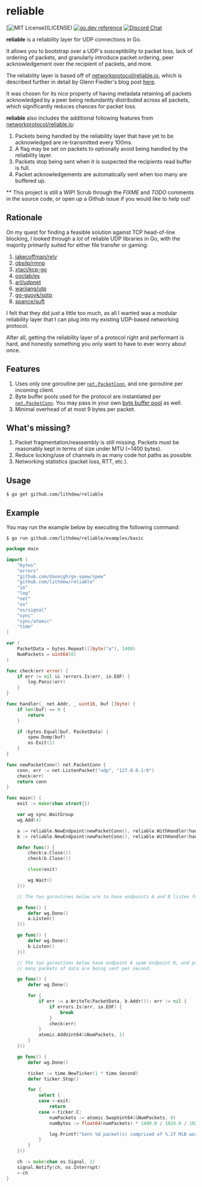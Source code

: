 # reliable

[![MIT License](https://img.shields.io/apm/l/atomic-design-ui.svg?)](LICENSE)
[![go.dev reference](https://img.shields.io/badge/go.dev-reference-007d9c?logo=go&logoColor=white&style=flat-square)](https://pkg.go.dev/github.com/lithdew/reliable)
[![Discord Chat](https://img.shields.io/discord/697002823123992617)](https://discord.gg/HZEbkeQ)

**reliable** is a reliability layer for UDP connections in Go.

It allows you to bootstrap over a UDP's susceptibility to packet loss, lack of ordering of packets, and granularly introduce packet ordering, peer acknowledgement over the recipient of packets, and more.

The reliability layer is based off of [networkprotocol/reliable.io](https://github.com/networkprotocol/reliable.io), which is described further in detail by Glenn Fiedler's blog post [here](https://gafferongames.com/post/reliable_ordered_messages/).

It was chosen for its nice property of having metadata retaining all packets acknowledged by a peer being redundantly distributed across all packets, which significantly reduces chances for packet loss.

**reliable** also includes the additional following features from [networkprotocol/reliable.io](https://github.com/networkprotocol/reliable.io):

1. Packets being handled by the reliability layer that have yet to be acknowledged are re-transmitted every 100ms.
2. A flag may be set on packets to optionally avoid being handled by the reliability layer.
3. Packets stop being sent when it is suspected the recipients read buffer is full.
4. Packet acknowledgements are automatically sent when too many are buffered up.

** This project is still a WIP! Scrub through the _FIXME_ and _TODO_ comments in the source code, or open up a Github issue if you would like to help out!

## Rationale

On my quest for finding a feasible solution against TCP head-of-line blocking, I looked through a _lot_ of reliable UDP libraries in Go, with the majority primarily suited for either file transfer or gaming:

1. [jakecoffman/rely](https://github.com/jakecoffman/rely)
2. [obsilp/rmnp](https://github.com/obsilp/rmnp)
3. [xtaci/kcp-go](https://github.com/xtaci/kcp-go)
4. [ooclab/es](https://github.com/ooclab/es/tree/master/proto/udp)
5. [arl/udpnet](https://github.com/arl/udpnet)
6. [warjiang/utp](https://github.com/warjiang/utp/tree/master/utp)
7. [go-guoyk/sptp](https://github.com/go-guoyk/sptp)
8. [spance/suft](https://github.com/spance/suft/)

I felt that they did _just_ a little too much, as all I wanted was a modular reliability layer that I can plug into my existing UDP-based networking protocol.

After all, getting the reliability layer of a protocol right and performant is hard, and honestly something you only want to have to ever worry about once.

## Features

1. Uses only one goroutine per [`net.PacketConn`](https://golang.org/pkg/net/#PacketConn), and one goroutine per incoming client.
2. Byte buffer pools used for the protocol are instantiated per [`net.PacketConn`](https://golang.org/pkg/net/#PacketConn). You may pass in your own [byte buffer pool](https://github.com/valyala/bytebufferpool) as well.
3. Minimal overhead of at most 9 bytes per packet.

## What's missing?

1. Packet fragmentation/reassembly is still missing. Packets must be reasonably kept in terms of size under MTU (~1400 bytes).
2. Reduce locking/use of channels in as many code hot paths as possible.
3. Networking statistics (packet loss, RTT, etc.).

## Usage

```
$ go get github.com/lithdew/reliable
```

## Example

You may run the example below by executing the following command:

```
$ go run github.com/lithdew/reliable/examples/basic
```

```go
package main

import (
	"bytes"
	"errors"
	"github.com/davecgh/go-spew/spew"
	"github.com/lithdew/reliable"
	"io"
	"log"
	"net"
	"os"
	"os/signal"
	"sync"
	"sync/atomic"
	"time"
)

var (
	PacketData = bytes.Repeat([]byte("a"), 1400)
	NumPackets = uint64(0)
)

func check(err error) {
	if err != nil && !errors.Is(err, io.EOF) {
		log.Panic(err)
	}
}

func handler(_ net.Addr, _ uint16, buf []byte) {
	if len(buf) == 0 {
		return
	}

	if !bytes.Equal(buf, PacketData) {
		spew.Dump(buf)
		os.Exit(1)
	}
}

func newPacketConn() net.PacketConn {
	conn, err := net.ListenPacket("udp", "127.0.0.1:0")
	check(err)
	return conn
}

func main() {
	exit := make(chan struct{})

	var wg sync.WaitGroup
	wg.Add(4)

	a := reliable.NewEndpoint(newPacketConn(), reliable.WithHandler(handler))
	b := reliable.NewEndpoint(newPacketConn(), reliable.WithHandler(handler))

	defer func() {
		check(a.Close())
		check(b.Close())

		close(exit)

		wg.Wait()
	}()

	// The two goroutines below are to have endpoints A and B listen for new peers.

	go func() {
		defer wg.Done()
		a.Listen()
	}()

	go func() {
		defer wg.Done()
		b.Listen()
	}()

	// The two goroutines below have endpoint A spam endpoint B, and print out how
	// many packets of data are being sent per second.

	go func() {
		defer wg.Done()

		for {
			if err := a.WriteTo(PacketData, b.Addr()); err != nil {
				if errors.Is(err, io.EOF) {
					break
				}
				check(err)
			}
			atomic.AddUint64(&NumPackets, 1)
		}
	}()

	go func() {
		defer wg.Done()

		ticker := time.NewTicker(1 * time.Second)
		defer ticker.Stop()

		for {
			select {
			case <-exit:
				return
			case <-ticker.C:
				numPackets := atomic.SwapUint64(&NumPackets, 0)
				numBytes := float64(numPackets) * 1400.0 / 1024.0 / 1024.0

				log.Printf("Sent %d packet(s) comprised of %.2f MiB worth of data.", numPackets, numBytes)
			}
		}
	}()

	ch := make(chan os.Signal, 1)
	signal.Notify(ch, os.Interrupt)
	<-ch
}
```